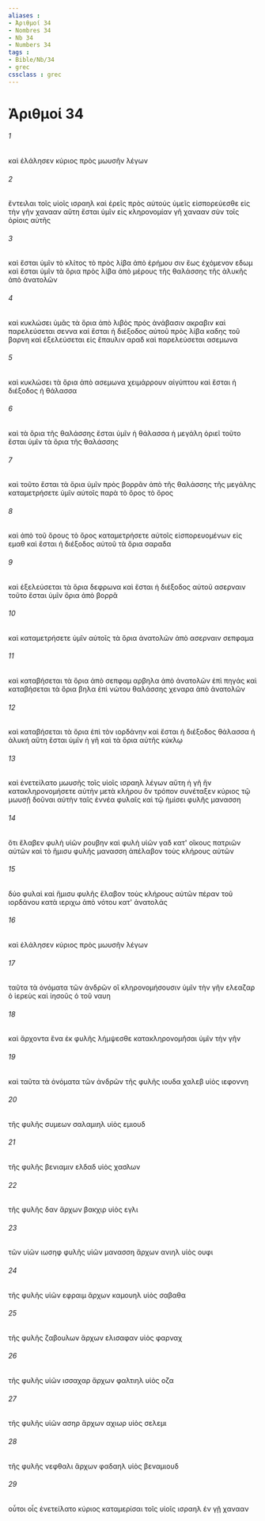 ```yaml
---
aliases : 
- Ἀριθμοί 34
- Nombres 34
- Nb 34
- Numbers 34
tags : 
- Bible/Nb/34
- grec
cssclass : grec
---
```


# Ἀριθμοί 34

###### 1
καὶ ἐλάλησεν κύριος πρὸς μωυσῆν λέγων
###### 2
ἔντειλαι τοῖς υἱοῖς ισραηλ καὶ ἐρεῖς πρὸς αὐτούς ὑμεῖς εἰσπορεύεσθε εἰς τὴν γῆν χανααν αὕτη ἔσται ὑμῖν εἰς κληρονομίαν γῆ χανααν σὺν τοῖς ὁρίοις αὐτῆς
###### 3
καὶ ἔσται ὑμῖν τὸ κλίτος τὸ πρὸς λίβα ἀπὸ ἐρήμου σιν ἕως ἐχόμενον εδωμ καὶ ἔσται ὑμῖν τὰ ὅρια πρὸς λίβα ἀπὸ μέρους τῆς θαλάσσης τῆς ἁλυκῆς ἀπὸ ἀνατολῶν
###### 4
καὶ κυκλώσει ὑμᾶς τὰ ὅρια ἀπὸ λιβὸς πρὸς ἀνάβασιν ακραβιν καὶ παρελεύσεται σεννα καὶ ἔσται ἡ διέξοδος αὐτοῦ πρὸς λίβα καδης τοῦ βαρνη καὶ ἐξελεύσεται εἰς ἔπαυλιν αραδ καὶ παρελεύσεται ασεμωνα
###### 5
καὶ κυκλώσει τὰ ὅρια ἀπὸ ασεμωνα χειμάρρουν αἰγύπτου καὶ ἔσται ἡ διέξοδος ἡ θάλασσα
###### 6
καὶ τὰ ὅρια τῆς θαλάσσης ἔσται ὑμῖν ἡ θάλασσα ἡ μεγάλη ὁριεῖ τοῦτο ἔσται ὑμῖν τὰ ὅρια τῆς θαλάσσης
###### 7
καὶ τοῦτο ἔσται τὰ ὅρια ὑμῖν πρὸς βορρᾶν ἀπὸ τῆς θαλάσσης τῆς μεγάλης καταμετρήσετε ὑμῖν αὐτοῖς παρὰ τὸ ὄρος τὸ ὄρος
###### 8
καὶ ἀπὸ τοῦ ὄρους τὸ ὄρος καταμετρήσετε αὐτοῖς εἰσπορευομένων εἰς εμαθ καὶ ἔσται ἡ διέξοδος αὐτοῦ τὰ ὅρια σαραδα
###### 9
καὶ ἐξελεύσεται τὰ ὅρια δεφρωνα καὶ ἔσται ἡ διέξοδος αὐτοῦ ασερναιν τοῦτο ἔσται ὑμῖν ὅρια ἀπὸ βορρᾶ
###### 10
καὶ καταμετρήσετε ὑμῖν αὐτοῖς τὰ ὅρια ἀνατολῶν ἀπὸ ασερναιν σεπφαμα
###### 11
καὶ καταβήσεται τὰ ὅρια ἀπὸ σεπφαμ αρβηλα ἀπὸ ἀνατολῶν ἐπὶ πηγάς καὶ καταβήσεται τὰ ὅρια βηλα ἐπὶ νώτου θαλάσσης χεναρα ἀπὸ ἀνατολῶν
###### 12
καὶ καταβήσεται τὰ ὅρια ἐπὶ τὸν ιορδάνην καὶ ἔσται ἡ διέξοδος θάλασσα ἡ ἁλυκή αὕτη ἔσται ὑμῖν ἡ γῆ καὶ τὰ ὅρια αὐτῆς κύκλῳ
###### 13
καὶ ἐνετείλατο μωυσῆς τοῖς υἱοῖς ισραηλ λέγων αὕτη ἡ γῆ ἣν κατακληρονομήσετε αὐτὴν μετὰ κλήρου ὃν τρόπον συνέταξεν κύριος τῷ μωυσῇ δοῦναι αὐτὴν ταῖς ἐννέα φυλαῖς καὶ τῷ ἡμίσει φυλῆς μανασση
###### 14
ὅτι ἔλαβεν φυλὴ υἱῶν ρουβην καὶ φυλὴ υἱῶν γαδ κατ' οἴκους πατριῶν αὐτῶν καὶ τὸ ἥμισυ φυλῆς μανασση ἀπέλαβον τοὺς κλήρους αὐτῶν
###### 15
δύο φυλαὶ καὶ ἥμισυ φυλῆς ἔλαβον τοὺς κλήρους αὐτῶν πέραν τοῦ ιορδάνου κατὰ ιεριχω ἀπὸ νότου κατ' ἀνατολάς
###### 16
καὶ ἐλάλησεν κύριος πρὸς μωυσῆν λέγων
###### 17
ταῦτα τὰ ὀνόματα τῶν ἀνδρῶν οἳ κληρονομήσουσιν ὑμῖν τὴν γῆν ελεαζαρ ὁ ἱερεὺς καὶ ἰησοῦς ὁ τοῦ ναυη
###### 18
καὶ ἄρχοντα ἕνα ἐκ φυλῆς λήμψεσθε κατακληρονομῆσαι ὑμῖν τὴν γῆν
###### 19
καὶ ταῦτα τὰ ὀνόματα τῶν ἀνδρῶν τῆς φυλῆς ιουδα χαλεβ υἱὸς ιεφοννη
###### 20
τῆς φυλῆς συμεων σαλαμιηλ υἱὸς εμιουδ
###### 21
τῆς φυλῆς βενιαμιν ελδαδ υἱὸς χασλων
###### 22
τῆς φυλῆς δαν ἄρχων βακχιρ υἱὸς εγλι
###### 23
τῶν υἱῶν ιωσηφ φυλῆς υἱῶν μανασση ἄρχων ανιηλ υἱὸς ουφι
###### 24
τῆς φυλῆς υἱῶν εφραιμ ἄρχων καμουηλ υἱὸς σαβαθα
###### 25
τῆς φυλῆς ζαβουλων ἄρχων ελισαφαν υἱὸς φαρναχ
###### 26
τῆς φυλῆς υἱῶν ισσαχαρ ἄρχων φαλτιηλ υἱὸς οζα
###### 27
τῆς φυλῆς υἱῶν ασηρ ἄρχων αχιωρ υἱὸς σελεμι
###### 28
τῆς φυλῆς νεφθαλι ἄρχων φαδαηλ υἱὸς βεναμιουδ
###### 29
οὗτοι οἷς ἐνετείλατο κύριος καταμερίσαι τοῖς υἱοῖς ισραηλ ἐν γῇ χανααν
